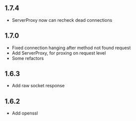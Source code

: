 ## 1.7.4
* ServerProxy now can recheck dead connections

## 1.7.0
* Fixed connection hanging after method not found request
* Add ServerProxy, for proxing on request level
* Some refactors

## 1.6.3
* Add raw socket response

## 1.6.2
* Add openssl

